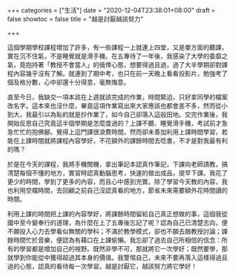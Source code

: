 +++
categories = ["生活"]
date = "2020-12-04T23:38:01+08:00"
draft = false
showtoc = false
title = "越是討厭越該努力"

+++

這個學期學校課程增加了許多，有一些課程一上就連上四堂，又是單方面的聽課，實在沉不住氣，不是睡覺就是滑手機。在五專待了一年後，我感染了大學的委靡之氣，竟抱持著「教授不會當人」的僥倖心態，想要得過且過，過了大半學期卻對課程內容幾乎沒有了解。就連到了期中考，也只在前一天晚上看看投影片，勉強考了個及格分數，心中卻還十分得意，毫無悔意。

直至今日，我缺交一項本該在上週就該完成的作業，時間緊迫，只好拿同學的檔案改名字。這本來也沒什麼，畢竟這項作業寫出來大家應該也都會差不多，然而從小到大，我最引以為恥的就是抄作業了，如今自己卻落入這般田地。交完作業後，我開始反思自己究竟這半個學期是怎麼度過的？上課不聽、睡覺滑手機，考試前才急急忙忙的抱佛腳。覺得上這門課很浪費時間，然而卻未善加利用上課時間學習，若能在上課時間就將課程內容學好，不花額外的課餘時間去唸書，不才是對我最有利的嗎？

於是在今天的課程，我將手機關機，拿出筆記本認真作筆記，下課向老師請教，搞清楚每個不懂的地方，實習時認真動腦思考，快速的做出成品，提早下課。我花了更少的時間，學到了更多的內容，而且心中感到充實。除了學習今天教的內容，我也利用空檔時間，去回顧之前自己沒認真看的地方，節省未來需要額外花時間讀的時間。

利用上課的時間把上課的內容學好，將課餘時間留給自己真正想做的事，這個我從國中至今變奉行的道理，為什麼在上了五專後忘記了呢？認為自己已清楚志向，便不願投入心力去學看似無關的學科；不滿於教學模式，卻也不願去跟教授討論；課餘時間忙於音樂，便認為有藉口在上課偷懶。我忘卻了過去自己所相信的信念：所有的學習都是增加自己的視野。既然非學不可，那就將它一次學好；既然要學，那就學到你能從中獲得超過其本身的價值。我警惕自己，未來不要再落入這樣得過且過的心態，認真的看待每一次學習。越是討厭它，越該努力將它學好！

